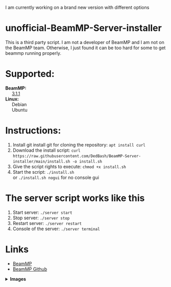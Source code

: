 I am currently working on a brand new version with different options

# unofficial-BeamMP-Server-installer

This is a third party script. I am not a developer of BeamMP and I am not on the BeamMP team. Otherwise, I just found it can be too hard for some to get beammp running properly.

# Supported:
<b>BeamMP:</b><br>
⠀⠀[3.1.1](https://github.com/BeamMP/BeamMP-Server/releases/tag/v3.1.1)<br>
<b>Linux:</b><br>
⠀⠀Debian<br>
⠀⠀Ubuntu


# Instructions:
 1. Install git install git for cloning the repository: `apt install curl`
 1. Download the install script: `curl https://raw.githubusercontent.com/DedBash/BeamMP-Server-installer/main/install.sh -o install.sh`
 2. Give the script rights to execute: `chmod +x install.sh`
 3. Start the script: `./install.sh`<br>
  or `./install.sh nogui` for no console gui
 
# The server script works like this
  1. Start server: `./server start`
  2. Stop server: `./server stop`
  3. Restart server: `./server restart`
  6. Console of the server: `./server terminal`

# Links
- [BeamMP](https://beammp.com/)
- [BeamMP Github](https://github.com/BeamMP/BeamMP)

<details>
<summary><b>Images</b></summary>
<img src="https://github.com/DedBash/DedBash/blob/main/BeamIMG/Beam01.png" title="IMG01">
<img src="https://github.com/DedBash/DedBash/blob/main/BeamIMG/Beam02.png" title="IMG02">
<img src="https://github.com/DedBash/DedBash/blob/main/BeamIMG/Beam03.png" title="IMG03">
<img src="https://github.com/DedBash/DedBash/blob/main/BeamIMG/Beam04.png" title="IMG04">
</details>
